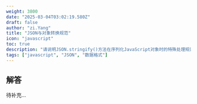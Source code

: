 ```yaml
---
weight: 3800
date: "2025-03-04T03:02:19.580Z"
draft: false
author: "zi.Yang"
title: "JSON与对象转换规范"
icon: "javascript"
toc: true
description: "请说明JSON.stringify()方法在序列化JavaScript对象时的特殊处理规则，包括对undefined、函数和循环引用的处理方式，并解释为什么JSON不是JavaScript对象的严格子集？"
tags: ["javascript", "JSON", "数据格式"]
---
```


## 解答

待补充...
